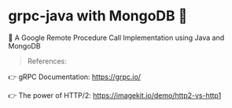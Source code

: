 # grpc-java with MongoDB :leaves:
:honeybee: A Google Remote Procedure Call Implementation using Java and MongoDB

> References:

:point_right: gRPC Documentation: https://grpc.io/

:point_right: The power of HTTP/2: https://imagekit.io/demo/http2-vs-http1
